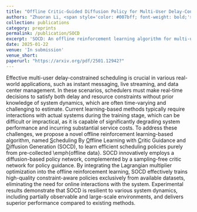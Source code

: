 ```yaml
---
title: "Offline Critic-Guided Diffusion Policy for Multi-User Delay-Constrained Scheduling"
authors: "Zhuoran Li, <span style='color: #007bff; font-weight: bold;'>Ruishuo Chen</span>, Hai Zhong, and Longbo Huang"
collection: publications
category: preprints
permalink: /publication/SOCD
excerpt: 'SOCD: An offline reinforcement learning algorithm for multi-user delay-constrained scheduling.'
date: 2025-01-22
venue: 'In submission'
venue_short:
paperurl: "https://arxiv.org/pdf/2501.12942?"
---
```

Effective multi-user delay-constrained scheduling is crucial in various real-world applications, such as instant messaging, live streaming, and data center management. In these scenarios, schedulers must make real-time decisions to satisfy both delay and resource constraints without prior knowledge of system dynamics, which are often time-varying and challenging to estimate. Current learning-based methods typically require interactions with actual systems during the training stage, which can be difficult or impractical, as it is capable of significantly degrading system performance and incurring substantial service costs. To address these challenges, we propose a novel offline reinforcement learning-based algorithm, named <u>S</u>cheduling By <u>O</u>ffline Learning with <u>C</u>ritic Guidance and <u>D</u>iffusion Generation (SOCD), to learn efficient scheduling policies purely from pre-collected \emph{offline data}. SOCD innovatively employs a diffusion-based policy network, complemented by a sampling-free critic network for policy guidance. By integrating the Lagrangian multiplier optimization into the offline reinforcement learning, SOCD effectively trains high-quality constraint-aware policies exclusively from available datasets, eliminating the need for online interactions with the system. Experimental results demonstrate that SOCD is resilient to various system dynamics, including partially observable and large-scale environments, and delivers superior performance compared to existing methods.